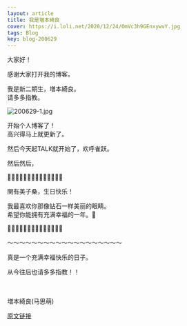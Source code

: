 ```yaml
---
layout: article
title: 我是増本綺良
cover: https://i.loli.net/2020/12/24/OmVc3h9GEnxywvY.jpg
tags: Blog
key: blog-200629
---
```

大家好！

感谢大家打开我的博客。

我是新二期生，増本綺良。<br/>
请多多指教。

![200629-1.jpg](https://i.loli.net/2020/12/24/OmVc3h9GEnxywvY.jpg)

开始个人博客了！<br/>
高兴得马上就更新了。

然后今天起TALK就开始了，欢呼雀跃。


然后然后，

🎉🎉🎉🎉🎉🎉🎉🎉🎉🎉🎉🎉🎉🎉

関有美子桑，生日快乐！

我最喜欢你那像钻石一样美丽的眼睛。<br/>
希望你能拥有充满幸福的一年。🎂

🎉🎉🎉🎉🎉🎉🎉🎉🎉🎉🎉🎉🎉🎉

〜〜〜〜〜〜〜〜〜〜〜〜〜〜〜〜〜〜〜

真是一个充满幸福快乐的日子。

从今往后也请多多指教！！
<br/><br/><br/>

増本綺良(马思萌)

[原文链接](https://www.keyakizaka46.com/s/k46o/diary/detail/34530?cd=member)